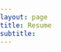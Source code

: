 ```yaml
---
layout: page
title: Resume
subtitle:
---
```


<html lang="en">
<head>
    <meta charset="UTF-8">
    <meta name="viewport" content="width=device-width, initial-scale=1.0">
    <title>RESUME PDF in HTML</title>
    <style>
        body, html {
            height: 100%;
            margin: 0;
            padding: 0;
            font-family: Arial, sans-serif;
        }

        .container {
            display: flex;
            flex-direction: column;
            align-items: center;
            justify-content: center;
            height: 100%;
            padding: 10px;
            box-sizing: border-box;
        }

        .pdf {
            width: 100%;
            max-width: 1000px;
            aspect-ratio: 4 / 3;
            border: 1px solid #ccc;
        }

        h1, h3 {
            text-align: center;
            margin: 10px 0;
        }

        h1 {
            color: green;
        }

        @media (max-width: 1000px) {
            .pdf {
                width: 100%;
                height: auto;
            }
        }
    </style>

</head>
<body>
    <div class="container">
        <object class="pdf" data="/assets/pdf/Resume_Emerald_PHH_010824.pdf" type="application/pdf">
            <p>Your browser does not support PDFs. Please download the PDF to view it: <a href="/assets/pdf/Resume of Emerald for Integration Specialist 161224.pdf">Download PDF</a>.</p>
        </object>
    </div>
</body>
</html>
<!-- Full: https://github.com/EmeraldPhyu/emeraldphyu.github.io/blob/master/assets/pdf/Resume_Emerald_PHH_010824.pdf -->
<!-- Test: PDF "https://media.geeksforgeeks.org/wp-content/cdn-uploads/20210101201653/PDF.pdf" -->
